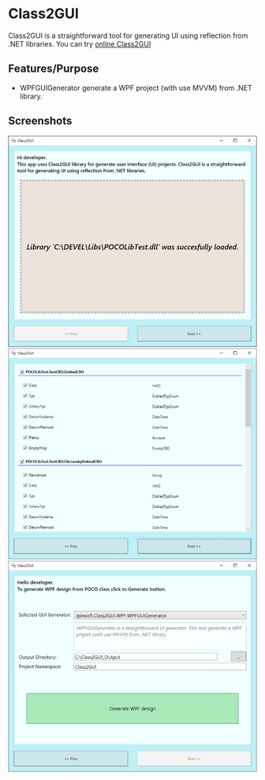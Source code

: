 # Class2GUI
Class2GUI is a straightforward tool for generating UI using reflection from .NET libraries.
You can try [online Class2GUI](http://jpinsoft.net/tools/class2gui)

## Features/Purpose

 - WPFGUIGenerator generate a WPF project (with use MVVM) from .NET library.

## Screenshots

<div align="center">

<img alt="screenshot01" src="https://github.com/Jpinsoft/Class2GUI/blob/master/Files/Screen1.png">

<img alt="screenshot01" src="https://github.com/Jpinsoft/Class2GUI/blob/master/Files/Screen2.png">

<img alt="screenshot01" src="https://github.com/Jpinsoft/Class2GUI/blob/master/Files/Screen3.png">

</div>
